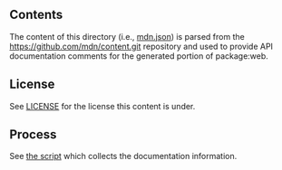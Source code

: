 ## Contents

The content of this directory (i.e., [mdn.json](./mdn.json)) is parsed from the
https://github.com/mdn/content.git repository and used to provide API
documentation comments for the generated portion of package:web.

## License

See [LICENSE](./LICENSE) for the license this content is under.

## Process

See [the script](../../tool/scrape_mdn.dart) which collects the documentation
information.
